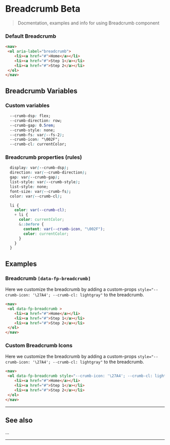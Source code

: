 # Breadcrumb <span role="note" style="--note: var(--beta)">Beta</span>

> Docmentation, examples and info for using Breadcrumb component

### Default Breadcrumb

```html preview
<nav>
 <ol aria-label="breadcrumb">
    <li><a href="#">Home</a></li>
    <li><a href="#">Step 1</a></li>
    <li><a href="#">Step 2</a></li>
 </ol>
</nav>
```

## Breadcrumb Variables

### Custom variables

```css
  --crumb-dsp: flex;
  --crumb-direction: row;
  --crumb-gap: 0.5rem;
  --crumb-style: none;
  --crumb-fs: var(--fs-2);
  --crumb-icon: "\002F";
  --crumb-cl: currentColor;

```

### Breadcrumb properties (rules)

```css
  display: var(--crumb-dsp);
  direction: var(--crumb-direction);
  gap: var(--crumb-gap);
  list-style: var(--crumb-style);
  list-style: none;
  font-size: var(--crumb-fs);
  color: var(--crumb-cl);

  li {
    color: var(--crumb-cl);
    + li {
      color: currentColor;
      &::before {
        content: var(--crumb-icon, "\002F");
        color: currentColor;
      }
    }
  }

```

## Examples

### Breadcrumb `[data-fp-breadcrumb]`

Here we customize the breadcrumb by adding a custom-props `style="--crumb-icon: '\27A4'; --crumb-cl: lightgray"` to the breadcrumb.

```html preview
<nav>
 <ol data-fp-breadcrumb >
    <li><a href="#">Home</a></li>
    <li><a href="#">Step 1</a></li>
    <li><a href="#">Step 2</a></li>
 </ol>
</nav>
```
### Custom Breadcrumb Icons

Here we customize the breadcrumb by adding a custom-props `style="--crumb-icon: '\27A4'; --crumb-cl: lightgray"` to the breadcrumb.

```html preview
<nav>
 <ol data-fp-breadcrumb style="--crumb-icon: '\27A4'; --crumb-cl: lightgray">
    <li><a href="#">Home</a></li>
    <li><a href="#">Step 1</a></li>
    <li><a href="#">Step 2</a></li>
 </ol>
</nav>
```

----
## See also

...

----
